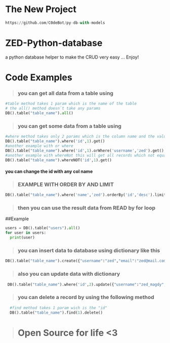 # The New Project
```python
https://github.com/C0deBot/py-db-with-models
```
# ZED-Python-database
a python database helper to make the CRUD very easy ... Enjoy!

# Code Examples

> ### you can get all data from a table using

```python 
#table method takes 1 param which is the name of the table
# the all() method doesn`t take any params
DB().table("table_name").all()
``` 

> ### you can get some data from a table using

```python 
#where method takes only 2 params which is the column name and the value of it
DB().table("table_name").where('id',1).get()
#another example with or where
DB().table("table_name").where('id',1).orWhere('username','zed').get()
#another example with whereNot this will get all records which not equal this value
DB().table("table_name").whereNOT('id',1).get()
``` 
#### you can change the id with any col name
> ### EXAMPLE WITH ORDER BY AND LIMIT
```python
DB().table("table_name").where('name','zed').orderBy('id','desc').limit(5).get()
```
> ### then you can use the result data from READ by for loop
##Example 
```python
users = DB().table("users").all()
for user in users:
  print(user)
```
> ### you can insert data to database using dictionary like this
```python
DB().table("table_name").create({"username":"zed","email":"zed@mail.com","password":"123456"})
```
> ### also you can update data with dictionary
```python
 DB().table("table_name").where('id',2).update({"username":"zed_magdy","password":"122222"})
 ```
> ### you can delete a record by using the following method
```python
  #find method takes 1 param wich is the "id"
  DB().table("table_name").find(1).delete()
  ```
  > # Open Source for life <3
